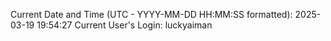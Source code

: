 Current Date and Time (UTC - YYYY-MM-DD HH:MM:SS formatted): 2025-03-19 19:54:27
Current User's Login: luckyaiman
